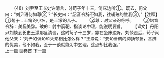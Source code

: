 　　（48）刘尹至王长史许清言，时苟子年十三，倚床边听①。既去，问父曰：“刘尹语何如尊②？”长史曰：“韶音令辞不如我，往辄破的胜我③。”【注释】①苟子：王脩的小名，是王濛的儿子。
　　②尊：对父亲的称呼。
　　③韶音令辞：美音美辞。破的：射中箭靶，指谈论中理，能说明要旨。
　　【译文】丹阳尹刘惔到长史王濛那里清谈，这时苟子十三岁，靠在坐床边听。刘惔走后，苟子问他父亲：“刘尹的谈论和父亲相比怎么样？”王濛说：“要论音调的抑扬顿挫，言辞的优美，他不如我，至于一谈就能切中玄理，这点却比我强。”
<br>[上一篇](09_47) [回卷首](09_00) [下一篇](09_49)
